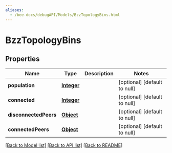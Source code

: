 ```yaml
---
aliases:
  - /bee-docs/debugAPI/Models/BzzTopologyBins.html
---
```

# BzzTopologyBins
## Properties

Name | Type | Description | Notes
------------ | ------------- | ------------- | -------------
**population** | [**Integer**](integer.html) |  | [optional] [default to null]
**connected** | [**Integer**](integer.html) |  | [optional] [default to null]
**disconnectedPeers** | [**Object**](.html) |  | [optional] [default to null]
**connectedPeers** | [**Object**](.html) |  | [optional] [default to null]

[[Back to Model list]](../README.html#documentation-for-models) [[Back to API list]](../README.html#documentation-for-api-endpoints) [[Back to README]](../README.html)
